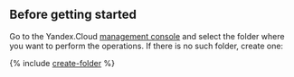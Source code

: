 ## Before getting started

Go to the Yandex.Cloud [management console](https://console.cloud.yandex.com) and select the folder where you want to perform the operations. If there is no such folder, create one:

{% include [create-folder](create-folder.md) %}

